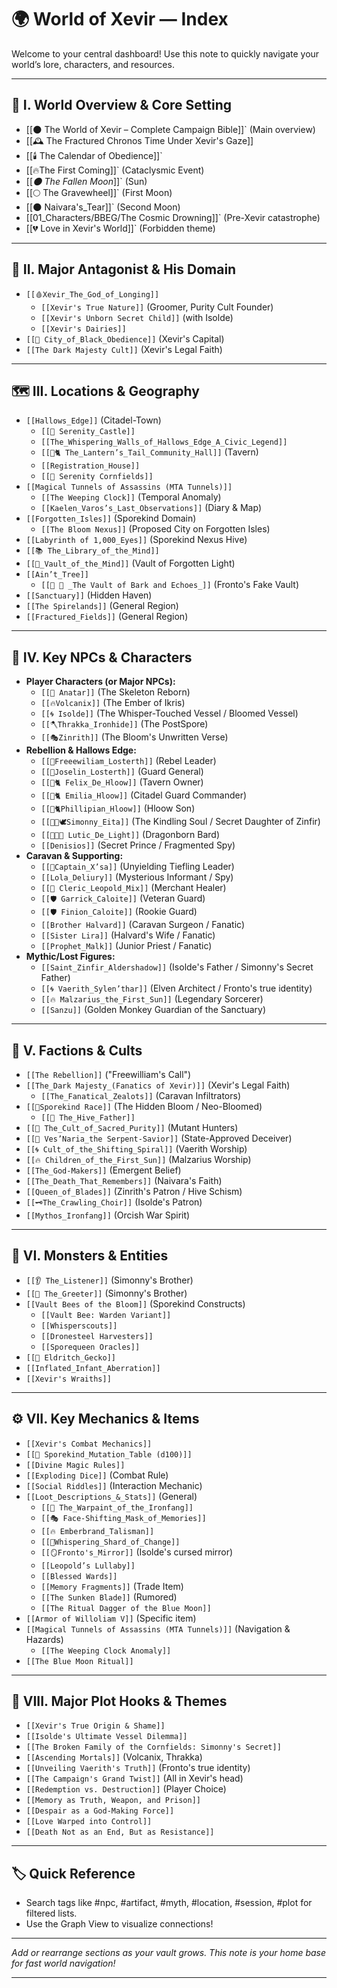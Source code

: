 # 🌍 World of Xevir — Index

Welcome to your central dashboard! Use this note to quickly navigate your world’s lore, characters, and resources.

---

## 📖 I. World Overview & Core Setting

* [[🌑 The World of Xevir – Complete Campaign Bible]]` (Main overview)
* [[🕰️ The Fractured Chronos Time Under Xevir's Gaze]]
* [[🕯️ The Calendar of Obedience]]`
* [[🔥The First Coming]]` (Cataclysmic Event)
* [[_🌑 The Fallen Moon_]]` (Sun)
* [[🌕 The Gravewheel]]` (First Moon)
* [[🌑 Naivara's_Tear]]` (Second Moon)
* [[01_Characters/BBEG/The Cosmic Drowning]]` (Pre-Xevir catastrophe)
* [[💔 Love in Xevir's World]]` (Forbidden theme)

---

## 👑 II. Major Antagonist & His Domain

* `[[🩸Xevir_The_God_of_Longing]]`
    * `[[Xevir's True Nature]]` (Groomer, Purity Cult Founder)
    * `[[Xevir's Unborn Secret Child]]` (with Isolde)
    * `[[Xevir's Dairies]]`
* `[[🏰 City_of_Black_Obedience]]` (Xevir's Capital)
* `[[The Dark Majesty Cult]]` (Xevir's Legal Faith)

---

## 🗺️ III. Locations & Geography

* `[[Hallows_Edge]]` (Citadel-Town)
    * `[[🏰 Serenity_Castle]]`
    * `[[The_Whispering_Walls_of_Hallows_Edge_A_Civic_Legend]]`
    * `[[🏮🐈 The_Lantern’s_Tail_Community_Hall]]` (Tavern)
    * `[[Registration_House]]`
    * `[[🌽 Serenity Cornfields]]`
* `[[Magical Tunnels of Assassins (MTA Tunnels)]]`
    * `[[The Weeping Clock]]` (Temporal Anomaly)
    * `[[Kaelen_Varos’s_Last_Observations]]` (Diary & Map)
* `[[Forgotten_Isles]]` (Sporekind Domain)
    * `[[The Bloom Nexus]]` (Proposed City on Forgotten Isles)
* `[[Labyrinth of 1,000_Eyes]]` (Sporekind Nexus Hive)
* `[[📚 The_Library_of_the_Mind]]`
* `[[🧩_Vault_of_the_Mind]]` (Vault of Forgotten Light)
* `[[Ain’t_Tree]]`
    * `[[🧠 🌳 _The Vault of Bark and Echoes_]]` (Fronto's Fake Vault)
* `[[Sanctuary]]` (Hidden Haven)
* `[[The Spirelands]]` (General Region)
* `[[Fractured_Fields]]` (General Region)

---

## 👥 IV. Key NPCs & Characters

* **Player Characters (or Major NPCs):**
    * `[[🦴 Anatar]]` (The Skeleton Reborn)
    * `[[🔥Volcanix]]` (The Ember of Ikris)
    * `[[🌀 Isolde]]` (The Whisper-Touched Vessel / Bloomed Vessel)
    * `[[🪓Thrakka_Ironhide]]` (The PostSpore)
    * `[[🎭Zinrith]]` (The Bloom's Unwritten Verse)
* **Rebellion & Hallows Edge:**
    * `[[🐺Freeewiliam_Losterth]]` (Rebel Leader)
    * `[[👑Joselin_Losterth]]` (Guard General)
    * `[[🏮🐈 Felix_De_Hloow]]` (Tavern Owner)
    * `[[🏮🐈 Emilia_Hloow]]` (Citadel Guard Commander)
    * `[[🏮🐈Phillipian_Hloow]]` (Hloow Son)
    * `[[🏮✨🕊️Simonny_Eita]]` (The Kindling Soul / Secret Daughter of Zinfir)
    * `[[🏮🎤🐉 Lutic_De_Light]]` (Dragonborn Bard)
    * `[[Denisios]]` (Secret Prince / Fragmented Spy)
* **Caravan & Supporting:**
    * `[[🚩Captain_X’sa]]` (Unyielding Tiefling Leader)
    * `[[Lola_Deliury]]` (Mysterious Informant / Spy)
    * `[[🐾 Cleric_Leopold_Mix]]` (Merchant Healer)
    * `[[🛡️ Garrick_Caloite]]` (Veteran Guard)
    * `[[🛡️ Finion_Caloite]]` (Rookie Guard)
    * `[[Brother Halvard]]` (Caravan Surgeon / Fanatic)
    * `[[Sister Lira]]` (Halvard's Wife / Fanatic)
    * `[[Prophet_Malk]]` (Junior Priest / Fanatic)
* **Mythic/Lost Figures:**
    * `[[Saint_Zinfir_Aldershadow]]` (Isolde's Father / Simonny's Secret Father)
    * `[[🌀 Vaerith_Sylen’thar]]` (Elven Architect / Fronto's true identity)
    * `[[🔥 Malzarius_the_First_Sun]]` (Legendary Sorcerer)
    * `[[Sanzu]]` (Golden Monkey Guardian of the Sanctuary)

---

## 👥 V. Factions & Cults

* `[[The Rebellion]]` ("Freewilliam's Call")
* `[[The_Dark Majesty_(Fanatics of Xevir)]]` (Xevir's Legal Faith)
    * `[[The_Fanatical_Zealots]]` (Caravan Infiltrators)
* `[[🌿Sporekind Race]]` (The Hidden Bloom / Neo-Bloomed)
    * `[[👑 The_Hive_Father]]`
* `[[🧼 The_Cult_of_Sacred_Purity]]` (Mutant Hunters)
* `[[🐍 Ves’Naria_the Serpent-Savior]]` (State-Approved Deceiver)
* `[[🌀 Cult_of_the_Shifting_Spiral]]` (Vaerith Worship)
* `[[🔥 Children_of_the_First_Sun]]` (Malzarius Worship)
* `[[The_God-Makers]]` (Emergent Belief)
* `[[The_Death_That_Remembers]]` (Naivara's Faith)
* `[[Queen_of_Blades]]` (Zinrith's Patron / Hive Schism)
* `[[🗝️The_Crawling_Choir]]` (Isolde's Patron)
* `[[Mythos_Ironfang]]` (Orcish War Spirit)

---

## 👻 VI. Monsters & Entities

* `[[👂 The_Listener]]` (Simonny's Brother)
* `[[💪 The_Greeter]]` (Simonny's Brother)
* `[[Vault Bees of the Bloom]]` (Sporekind Constructs)
    * `[[Vault Bee: Warden Variant]]`
    * `[[Whisperscouts]]`
    * `[[Dronesteel Harvesters]]`
    * `[[Sporequeen Oracles]]`
* `[[🦎 Eldritch_Gecko]]`
* `[[Inflated_Infant_Aberration]]`
* `[[Xevir's Wraiths]]`

---

## ⚙️ VII. Key Mechanics & Items

* `[[Xevir's Combat Mechanics]]`
* `[[🌸 Sporekind_Mutation_Table (d100)]]`
* `[[Divine Magic Rules]]`
* `[[Exploding Dice]]` (Combat Rule)
* `[[Social Riddles]]` (Interaction Mechanic)
* `[[Loot_Descriptions_&_Stats]]` (General)
    * `[[🎨 The_Warpaint_of_the_Ironfang]]`
    * `[[🎭 Face-Shifting_Mask_of_Memories]]`
    * `[[🔥 Emberbrand_Talisman]]`
    * `[[🦠Whispering_Shard_of_Change]]`
    * `[[🪞Fronto's_Mirror]]` (Isolde's cursed mirror)
    * `[[Leopold’s Lullaby]]`
    * `[[Blessed Wards]]`
    * `[[Memory Fragments]]` (Trade Item)
    * `[[The Sunken Blade]]` (Rumored)
    * `[[The Ritual Dagger of the Blue Moon]]`
* `[[Armor of Willoliam V]]` (Specific item)
* `[[Magical Tunnels of Assassins (MTA Tunnels)]]` (Navigation & Hazards)
    * `[[The Weeping Clock Anomaly]]`
* `[[The Blue Moon Ritual]]`

---

## 📝 VIII. Major Plot Hooks & Themes

* `[[Xevir's True Origin & Shame]]`
* `[[Isolde's Ultimate Vessel Dilemma]]`
* `[[The Broken Family of the Cornfields: Simonny's Secret]]`
* `[[Ascending Mortals]]` (Volcanix, Thrakka)
* `[[Unveiling Vaerith's Truth]]` (Fronto's true identity)
* `[[The Campaign's Grand Twist]]` (All in Xevir's head)
* `[[Redemption vs. Destruction]]` (Player Choice)
* `[[Memory as Truth, Weapon, and Prison]]`
* `[[Despair as a God-Making Force]]`
* `[[Love Warped into Control]]`
* `[[Death Not as an End, But as Resistance]]`

---

## 🏷️ Quick Reference

- Search tags like #npc, #artifact, #myth, #location, #session, #plot for filtered lists.
- Use the Graph View to visualize connections!

---

*Add or rearrange sections as your vault grows. This note is your home base for fast world navigation!*

---